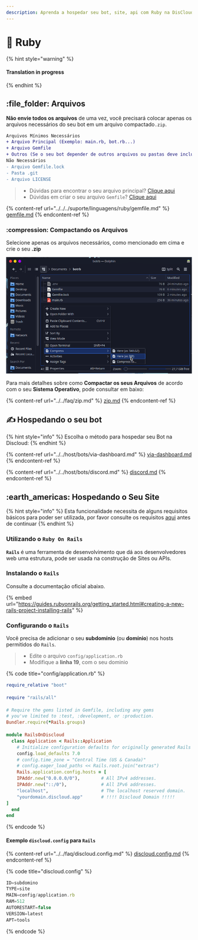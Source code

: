```yaml
---
description: Aprenda a hospedar seu bot, site, api com Ruby na DisCloud!
---
```


# 💎 Ruby

{% hint style="warning" %}
#### Translation in progress
{% endhint %}

## :file\_folder: Arquivos

**Não envie todos os arquivos** de uma vez, você precisará colocar apenas os arquivos necessários do seu bot em um arquivo compactado`.zip`.&#x20;

```diff
Arquivos Mínimos Necessários
+ Arquivo Principal (Exemplo: main.rb, bot.rb...)
+ Arquivo Gemfile
+ Outros (Se o seu bot depender de outros arquivos ou pastas deve incluir)
Não Necessários
- Arquivo Gemfile.lock
- Pasta .git
- Arquivo LICENSE
```

> * Dúvidas para encontrar o seu arquivo principal? [Clique aqui](../../faq/arquivo-principal.md#arquivos-principais-gerais)
> * Dúvidas em criar o seu  arquivo `Gemfile`? [Clique aqui](../../../suporte/linguagens/ruby/gemfile.md)

{% content-ref url="../../../suporte/linguagens/ruby/gemfile.md" %}
[gemfile.md](../../../suporte/linguagens/ruby/gemfile.md)
{% endcontent-ref %}

### :compression: Compactando os Arquivos

Selecione apenas os arquivos necessários, como mencionado em cima e crie o seu **.zip**

![](../../../.gitbook/assets/ruby-zip.png)

Para mais detalhes sobre como **Compactar os seus Arquivos** de acordo com o seu **Sistema Operativo**, pode consultar em baixo:

{% content-ref url="../../faq/zip.md" %}
[zip.md](../../faq/zip.md)
{% endcontent-ref %}

## ✍ Hospedando o seu bot

{% hint style="info" %}
Escolha o método para hospedar seu Bot na Discloud:
{% endhint %}

{% content-ref url="../../host/bots/via-dashboard.md" %}
[via-dashboard.md](../../host/bots/via-dashboard.md)
{% endcontent-ref %}

{% content-ref url="../../host/bots/discord.md" %}
[discord.md](../../host/bots/discord.md)
{% endcontent-ref %}

## :earth\_americas: Hospedando o Seu Site

{% hint style="info" %}
Esta funcionalidade necessita de alguns requisitos básicos para poder ser utilizada, por favor consulte os requisitos [aqui](../../host/sites/#requisitos) antes de continuar
{% endhint %}

### Utilizando o `Ruby On Rails`

**`Rails`** é uma ferramenta de desenvolvimento que dá aos desenvolvedores web uma estrutura, pode ser usada na construção de Sites ou APIs.

### Instalando o `Rails`

Consulte a documentação oficial abaixo.

{% embed url="https://guides.rubyonrails.org/getting_started.html#creating-a-new-rails-project-installing-rails" %}

### Configurando o `Rails`

Você precisa de adicionar o seu **subdomínio** (ou **domínio**) nos hosts permitidos do `Rails`.

> * Edite o arquivo `config/application.rb`
> * Modifique a **linha 19**, com o seu dominio

{% code title="config/application.rb" %}
```ruby
require_relative "boot"

require "rails/all"

# Require the gems listed in Gemfile, including any gems
# you've limited to :test, :development, or :production.
Bundler.require(*Rails.groups)

module RailsOnDiscloud
  class Application < Rails::Application
    # Initialize configuration defaults for originally generated Rails version.
    config.load_defaults 7.0
    # config.time_zone = "Central Time (US & Canada)"
    # config.eager_load_paths << Rails.root.join("extras")
    Rails.application.config.hosts = [
    IPAddr.new("0.0.0.0/0"),        # All IPv4 addresses.
    IPAddr.new("::/0"),             # All IPv6 addresses.
    "localhost",                    # The localhost reserved domain.
    "yourdomain.discloud.app"       # !!!! Discloud Domain !!!!!
]
  end
end

```
{% endcode %}

#### Exemplo `discloud.config` para `Rails`

{% content-ref url="../../faq/discloud.config.md" %}
[discloud.config.md](../../faq/discloud.config.md)
{% endcontent-ref %}

{% code title="discloud.config" %}
```typescript
ID=subdomino
TYPE=site
MAIN=config/application.rb
RAM=512
AUTORESTART=false
VERSION=latest
APT=tools
```
{% endcode %}
